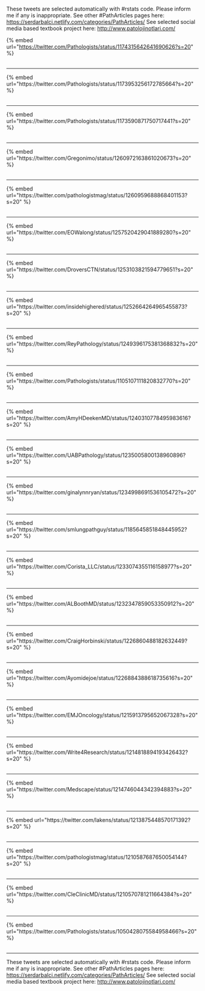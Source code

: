 

These tweets are selected automatically with #rstats code. Please inform me if any is inappropriate.
See other #PathArticles pages here: https://serdarbalci.netlify.com/categories/PathArticles/ 
See selected social media based textbook project here: http://www.patolojinotlari.com/

{% embed url="https://twitter.com/Pathologists/status/1174315642641690626?s=20" %}<br>
<br>
<hr>
{% embed url="https://twitter.com/Pathologists/status/1173953256172785664?s=20" %}<br>
<br>
<hr>
{% embed url="https://twitter.com/Pathologists/status/1173590871750717441?s=20" %}<br>
<br>
<hr>
{% embed url="https://twitter.com/Gregonimo/status/1260972163861020673?s=20" %}<br>
<br>
<hr>
{% embed url="https://twitter.com/pathologistmag/status/1260959688868401153?s=20" %}<br>
<br>
<hr>
{% embed url="https://twitter.com/EOWalong/status/1257520429041889280?s=20" %}<br>
<br>
<hr>
{% embed url="https://twitter.com/DroversCTN/status/1253103821594779651?s=20" %}<br>
<br>
<hr>
{% embed url="https://twitter.com/insidehighered/status/1252664264965455873?s=20" %}<br>
<br>
<hr>
{% embed url="https://twitter.com/ReyPathology/status/1249396175381368832?s=20" %}<br>
<br>
<hr>
{% embed url="https://twitter.com/Pathologists/status/1105107111820832770?s=20" %}<br>
<br>
<hr>
{% embed url="https://twitter.com/AmyHDeekenMD/status/1240310778495983616?s=20" %}<br>
<br>
<hr>
{% embed url="https://twitter.com/UABPathology/status/1235005800138960896?s=20" %}<br>
<br>
<hr>
{% embed url="https://twitter.com/ginalynnryan/status/1234998691536105472?s=20" %}<br>
<br>
<hr>
{% embed url="https://twitter.com/smlungpathguy/status/1185645851848445952?s=20" %}<br>
<br>
<hr>
{% embed url="https://twitter.com/Corista_LLC/status/1233074355116158977?s=20" %}<br>
<br>
<hr>
{% embed url="https://twitter.com/ALBoothMD/status/1232347859053350912?s=20" %}<br>
<br>
<hr>
{% embed url="https://twitter.com/CraigHorbinski/status/1226860488182632449?s=20" %}<br>
<br>
<hr>
{% embed url="https://twitter.com/Ayomidejoe/status/1226884388618735616?s=20" %}<br>
<br>
<hr>
{% embed url="https://twitter.com/EMJOncology/status/1215913795652067328?s=20" %}<br>
<br>
<hr>
{% embed url="https://twitter.com/Write4Research/status/1214818894193426432?s=20" %}<br>
<br>
<hr>
{% embed url="https://twitter.com/Medscape/status/1214746044342394883?s=20" %}<br>
<br>
<hr>
{% embed url="https://twitter.com/lakens/status/1213875448570171392?s=20" %}<br>
<br>
<hr>
{% embed url="https://twitter.com/pathologistmag/status/1210587687650054144?s=20" %}<br>
<br>
<hr>
{% embed url="https://twitter.com/CleClinicMD/status/1210570781211664384?s=20" %}<br>
<br>
<hr>
{% embed url="https://twitter.com/Pathologists/status/1050428075584958466?s=20" %}<br>
<br>
<hr>


These tweets are selected automatically with #rstats code. Please inform me if any is inappropriate.
See other #PathArticles pages here: https://serdarbalci.netlify.com/categories/PathArticles/ 
See selected social media based textbook project here: http://www.patolojinotlari.com/
